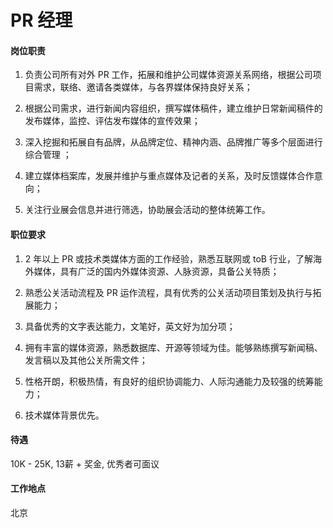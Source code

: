 # PR 经理

#### 岗位职责

1. 负责公司所有对外 PR 工作，拓展和维护公司媒体资源关系网络，根据公司项目需求，联络、邀请各类媒体，与各界媒体保持良好关系； 

2. 根据公司需求，进行新闻内容组织，撰写媒体稿件，建立维护日常新闻稿件的发布媒体，监控、评估发布媒体的宣传效果；

3. 深入挖掘和拓展自有品牌，从品牌定位、精神内涵、品牌推广等多个层面进行综合管理 ；

4. 建立媒体档案库，发展并维护与重点媒体及记者的关系，及时反馈媒体合作意向；

5. 关注行业展会信息并进行筛选，协助展会活动的整体统筹工作。

#### 职位要求

1. 2 年以上 PR 或技术类媒体方面的工作经验，熟悉互联网或 toB 行业，了解海外媒体，具有广泛的国内外媒体资源、人脉资源，具备公关特质；

2. 熟悉公关活动流程及 PR 运作流程，具有优秀的公关活动项目策划及执行与拓展能力；

3. 具备优秀的文字表达能力，文笔好，英文好为加分项；

4. 拥有丰富的媒体资源，熟悉数据库、开源等领域为佳。能够熟练撰写新闻稿、发言稿以及其他公关所需文件；

5. 性格开朗，积极热情，有良好的组织协调能力、人际沟通能力及较强的统筹能力；

6. 技术媒体背景优先。

#### 待遇

10K - 25K, 13薪 + 奖金, 优秀者可面议

#### 工作地点

北京
